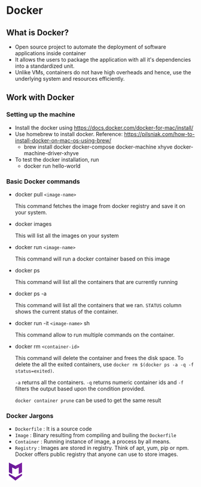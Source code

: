 # Docker

## What is Docker?
- Open source project to automate the deployment of software applications inside container
- It allows the users to package the application with all it's dependencies into a standardized unit.
- Unlike VMs, containers do not have high overheads and hence, use the underlying system and resources efficiently.

## Work with Docker

 ### Setting up the machine
 - Install the docker using https://docs.docker.com/docker-for-mac/install/
 - Use homebrew to install docker. Reference: https://pilsniak.com/how-to-install-docker-on-mac-os-using-brew/
    -   brew install docker docker-compose docker-machine xhyve docker-machine-driver-xhyve
 - To test the docker installation, run
    - docker run hello-world

### Basic Docker commands
-   docker pull `<image-name>`

    This command fetches the image from docker registry and save it on your system.

-   docker images

    This will list all the images on your system

-   docker run `<image-name>`

    This command will run a docker container based on this image

-   docker ps

    This command will list all the containers that are currently running

-   docker ps -a

    This command will list all the containers that we ran. `STATUS` column shows the current status of the container.

-   docker run -it `<image-name>` sh

    This command allow to run multiple commands on the container.

-   docker rm `<container-id>`

    This command will delete the container and frees the disk space. To delete the all the exited containers, use `docker rm $(docker ps -a -q -f status=exited)`.

    `-a`  returns all the containers. `-q` returns numeric container ids and `-f` filters the output based upon the condition provided.

    `docker container prune` can be used to get the same result

### Docker Jargons

-  `Dockerfile` : It is a source code
-  `Image` : Binary resulting from compiling and builing the `Dockerfile `
-  `Container` : Running instance of image, a process by all means.
-  `Registry` : Images are stored in registry. Think of apt, yum, pip or npm. Docker offers public registry that anyone can use to store images.

![alt text](https://github.com/adam-p/markdown-here/raw/master/src/common/images/icon48.png "Docker Jargons")



    
